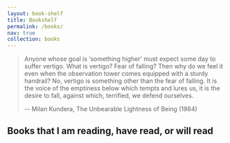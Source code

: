 ```yaml
---
layout: book-shelf
title: Bookshelf
permalink: /books/
nav: true
collection: books
---
```


> Anyone whose goal is ‘something higher’ must expect some day to suffer vertigo. What is vertigo? Fear of falling? Then why do we feel it even when the observation tower comes equipped with a sturdy handrail? No, vertigo is something other than the fear of falling. It is the voice of the emptiness below which tempts and lures us, it is the desire to fall, against which, terrified, we defend ourselves.
>
> -- Milan Kundera, The Unbearable Lightness of Being (1984)

## Books that I am reading, have read, or will read
